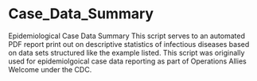 # Case_Data_Summary
Epidemiological Case Data Summary
This script serves to an automated PDF report print out on descriptive statistics of infectious diseases based on data sets structured like the example listed. This script was originally used for epidemiolgoical case data reporting as part of Operations Allies Welcome under the CDC.
